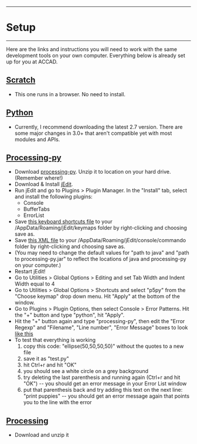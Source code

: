 --------------------------------
# Setup
--------------------------------

Here are the links and instructions you will need to work with the same development tools on your own computer.  Everything below is already set up for you at ACCAD.  

## [Scratch][]

- This one runs in a browser.  No need to install.  

## [Python](http://www.python.org/)

- Currently, I recommend downloading the latest 2.7 version.  There are some major changes in 3.0+ that aren't compatible yet with most modules and APIs.

## [Processing-py][processing-py]

- Download [processing-py][]. Unzip it to location on your hard drive. (Remember where!)
- Download & Install [jEdit][].
- Run jEdit and go to Plugins > Plugin Manager.  In the "Install" tab, select and install the following plugins:
	- Console
	- BufferTabs
	- ErrorList
- Save [this keyboard shortcuts file][] to your <USER>/AppData/Roaming/jEdit/keymaps folder by right-clicking and choosing save as.
- Save [this XML file][] to your <USER>/AppData/Roaming/jEdit/console/commando folder by right-clicking and choosing save as. 
- (You may need to change the default values for "path to java" and "path to processing-py.jar" to reflect the locations of java and processing-py on your computer.)
- Restart jEdit!
- Go to Utilities > Global Options > Editing and set Tab Width and Indent Width equal to 4
- Go to Utilities > Global Options > Shortcuts and select "p5py" from the "Choose keymap" drop down menu.  Hit "Apply" at the bottom of the window.
- Go to Plugins > Plugin Options, then select Console > Error Patterns.  Hit the "+" button and type "python", hit "Apply".
- Hit the "+" button again and type "processing-py", then edit the "Error Regexp" and "Filename", "Line number", "Error Message" boxes to look [like this](https://raw.github.com/jeisenma/ProgrammingConcepts/master/00-setup/jeditFiles/jEditErrorPatterns.png)
- To test that everything is working
	1. copy this code: "ellipse(50,50,50,50)" without the quotes to a new file
	2. save it as "test.py" 
	3. hit Ctrl+r and hit "OK"
	4. you should see a white circle on a grey background
	5. try deleting the last parenthesis and running again (Ctrl+r and hit "OK") -- you should get an error message in your Error List window
	6. put that parenthesis back and try adding this text on the next line: "print puppies" -- you should get an error message again that points you to the line with the error

<!--

- In jEdit, go to Plugins > Plugin Options.  Create a new error pattern by hitting the plus-sign button and edit to look like [this screenshot](https://www.dropbox.com/s/o37bi4v9wsec40s/jEditErrorPatterns.png?dl=1)
- Download [processing-py][]
- Unzip it to your Desktop
- Find the p5py.exe file inside the folder, right-click on it and choose "Pin to Taskbar"
-->

<!--
- In [Notepad++][] go to Run > Run...
- Copy and paste this command: 
	- java -jar Z:\processing.py-0021\processing-py.jar "$(FULL_CURRENT_PATH)"
- Then hit the "Save" button and name it: "processing-py"
- Assign the keystroke ctrl+R and hit "OK"
-->

## [Processing](http://processing.org/download/)

- Download and unzip it


[Scratch]: http://scratch.mit.edu/projects/editor/?tip_bar=getStarted
[processing-py]: https://github.com/jeisenma/ProgrammingConcepts/blob/master/00-setup/processing.py-0022.zip?raw=true
[this XML file]: pcad.py?page=00-setup/jeditFiles/PYP5.xml
[this keyboard shortcuts file]: pcad.py?page=00-setup/jeditFiles/p5py_keys.props
[jEdit]: http://sourceforge.net/projects/jedit/files/jedit/5.0.0/jedit5.0.0install.jar/download
[Notepad++]: http://notepad-plus-plus.org/download/v6.3.3.html

